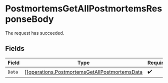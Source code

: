 # PostmortemsGetAllPostmortemsResponseBody

The request has succeeded.


## Fields

| Field                                                                                                        | Type                                                                                                         | Required                                                                                                     | Description                                                                                                  |
| ------------------------------------------------------------------------------------------------------------ | ------------------------------------------------------------------------------------------------------------ | ------------------------------------------------------------------------------------------------------------ | ------------------------------------------------------------------------------------------------------------ |
| `Data`                                                                                                       | [][operations.PostmortemsGetAllPostmortemsData](../../models/operations/postmortemsgetallpostmortemsdata.md) | :heavy_check_mark:                                                                                           | N/A                                                                                                          |